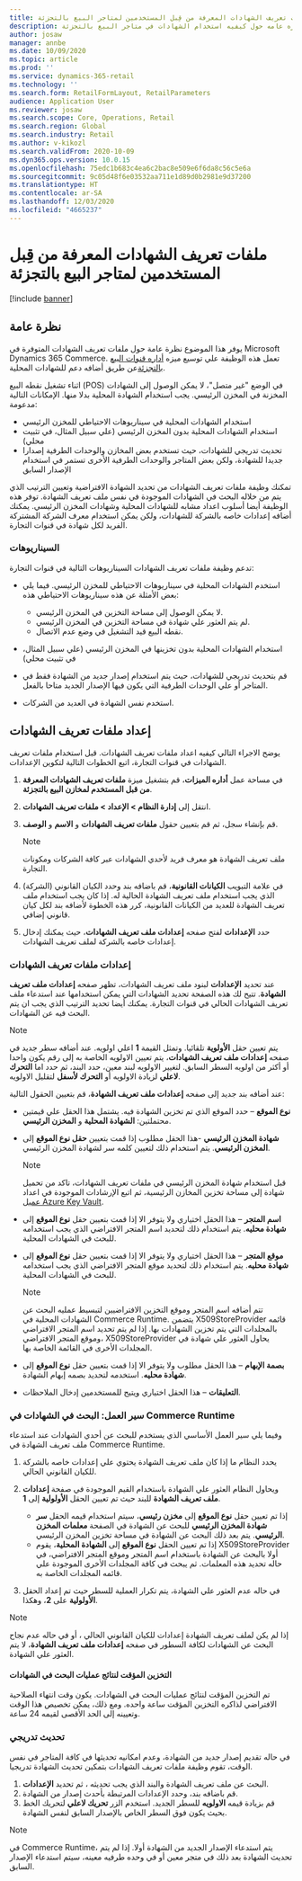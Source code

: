 ```yaml
---
title: ملفات تعريف الشهادات المعرفة من قِبل المستخدمين لمتاجر البيع بالتجزئة
description: يقدم هذا الموضوع نظره عامه حول كيفيه استخدام الشهادات في متاجر البيع بالتجزئة.
author: josaw
manager: annbe
ms.date: 10/09/2020
ms.topic: article
ms.prod: ''
ms.service: dynamics-365-retail
ms.technology: ''
ms.search.form: RetailFormLayout, RetailParameters
audience: Application User
ms.reviewer: josaw
ms.search.scope: Core, Operations, Retail
ms.search.region: Global
ms.search.industry: Retail
ms.author: v-kikozl
ms.search.validFrom: 2020-10-09
ms.dyn365.ops.version: 10.0.15
ms.openlocfilehash: 75edc1b683c4ea6c2bac8e509e6f6da8c56c5e6a
ms.sourcegitcommit: 9c05d48f6e03532aa711e1d89d0b2981e9d37200
ms.translationtype: HT
ms.contentlocale: ar-SA
ms.lasthandoff: 12/03/2020
ms.locfileid: "4665237"
---
```

# <a name="user-defined-certificate-profiles-for-retail-stores"></a>ملفات تعريف الشهادات المعرفة من قِبل المستخدمين لمتاجر البيع بالتجزئة

[!include [banner](../includes/banner.md)]


## <a name="overview"></a>نظرة عامة

يوفر هذا الموضوع نظرة عامة حول ملفات تعريف الشهادات المتوفرة في Microsoft Dynamics 365 Commerce. تعمل هذه الوظيفة علي توسيع ميزه [أداره قنوات البيع بالتجزئة](../dev-itpro/manage-secrets.md)عن طريق أضافه دعم للشهادات المحلية.

اثناء تشغيل نقطه البيع (POS) في الوضع "غير متصل"، لا يمكن الوصول إلى الشهادات المخزنة في المخزن الرئيسي. يجب استخدام الشهادة المحلية بدلا منها. الإمكانات التالية مدعومة:

- استخدام الشهادات المحلية في سيناريوهات الاحتياطي للمخزن الرئيسي
- استخدام الشهادات المحلية بدون المخزن الرئيسي (علي سبيل المثال، في تثبيت محلي)
- تحديث تدريجي للشهادات، حيث تستخدم بعض المخازن والوحدات الطرفية إصدارا جديدا للشهادة، ولكن بعض المتاجر والوحدات الطرفية الأخرى تستمر في استخدام الإصدار السابق

تمكنك وظيفة ملفات تعريف الشهادات من تحديد الشهادة الافتراضية وتعيين الترتيب الذي يتم من خلاله البحث في الشهادات الموجودة في نفس ملف تعريف الشهادة. توفر هذه الوظيفة أيضا أسلوب اعداد مشابه للشهادات المحلية وشهادات المخزن الرئيسي. يمكنك أضافه إعدادات خاصه بالشركة للشهادات، ولكن يمكن استخدام معرف الشركة المشتركة الفريد لكل شهادة في قنوات التجارة.

### <a name="scenarios"></a>السيناريوهات

تدعم وظيفة ملفات تعريف الشهادات السيناريوهات التالية في قنوات التجارة:

- استخدم الشهادات المحلية في سيناريوهات الاحتياطي للمخزن الرئيسي. فيما يلي بعض الأمثلة عن هذه سيناريوهات الاحتياطي هذه:

    - لا يمكن الوصول إلى مساحة التخزين في المخزن الرئيسي.
    - لم يتم العثور علي شهادة في مساحة التخزين في المخزن الرئيسي.
    - نقطه البيع قيد التشغيل في وضع عدم الاتصال.

- استخدام الشهادات المحلية بدون تخزينها في المخزن الرئيسي (علي سبيل المثال، في تثبيت محلي)
- قم بتحديث تدريجي للشهادات، حيث يتم استخدام إصدار جديد من الشهادة فقط في المتاجر أو علي الوحدات الطرفية التي يكون فيها الإصدار الجديد متاحا بالفعل.
- استخدم نفس الشهادة في العديد من الشركات.

## <a name="set-up-certificate-profiles"></a>إعداد ملفات تعريف الشهادات

يوضح الاجراء التالي كيفيه اعداد ملفات تعريف الشهادات. قبل استخدام ملفات تعريف الشهادات في قنوات التجارة، اتبع الخطوات التالية لتكوين الإعدادات.

1. في مساحة عمل **أداره الميزات**، قم بتشغيل ميزة **ملفات تعريف الشهادات المعرفة من قبل المستخدم لمخازن البيع بالتجزئة**.
2. انتقل إلى **إدارة النظام \> الإعداد \> ملفات تعريف الشهادات**.
3. قم بإنشاء سجل، ثم قم بتعيين حقول **ملفات تعريف الشهادات** و **الاسم** و **الوصف**.

    > [!NOTE]
    > ملف تعريف الشهادة هو معرف فريد لأحدي الشهادات عبر كافة الشركات ومكونات التجارة.

3. في علامة التبويب **الكيانات القانونية**، قم باضافه بند وحدد الكيان القانوني (الشركة) الذي يجب استخدام ملف تعريف الشهادة الحالية له. إذا كان يجب استخدام ملف تعريف الشهادة للعديد من الكيانات القانونية، كرر هذه الخطوة لأضافه بند لكل كيان قانوني إضافي.
4. حدد **الإعدادات** لفتح صفحه **إعدادات ملف تعريف الشهادات**، حيث يمكنك إدخال إعدادات خاصه بالشركة لملف تعريف الشهادات.

### <a name="certificate-profile-settings"></a>إعدادات ملفات تعريف الشهادات

عند تحديد **الإعدادات** لبنود ملف تعريف الشهادات، تظهر صفحه **إعدادات ملف تعريف الشهادة**. تتيح لك هذه الصفحة تحديد الشهادات التي يمكن استخدامها عند استدعاء ملف تعريف الشهادات الحالي في قنوات التجارة. يمكنك أيضا تحديد الترتيب الذي يجب ان يتم البحث فيه عن الشهادات.

> [!NOTE]
> يتم تعيين حقل **الأولوية** تلقائيا. وتمثل القيمة **1** اعلي اولويه. عند أضافه سطر جديد في صفحه **إعدادات ملف تعريف الشهادات**، يتم تعيين الاولويه الخاصة به إلى رقم يكون واحدا أو أكثر من اولويه السطر السابق. لتغيير الاولويه لبند معين، حدد البند، ثم حدد اما **التحرك لاعلي** لزيادة الاولويه أو **التحرك لأسفل** لتقليل الاولويه.

عند أضافه بند جديد إلى صفحه **إعدادات ملف تعريف الشهادة**، قم بتعيين الحقول التالية:

- **نوع الموقع** – حدد الموقع الذي تم تخزين الشهادة فيه. يشتمل هذا الحقل علي قيمتين محتملتين: **الشهادة المحلية** و **المخزن الرئيسي**.
- **شهادة المخزن الرئيسي** -هذا الحقل مطلوب إذا قمت بتعيين **حقل نوع الموقع** إلى **المخزن الرئيسي**. يتم استخدام ذلك لتعيين كلمه سر لشهادة المخزن الرئيسي.

    > [!NOTE]
    > قبل استخدام شهادة المخزن الرئيسي في ملفات تعريف الشهادات، تاكد من تحميل شهادة إلى مساحة تخزين المخازن الرئيسية، ثم اتبع الإرشادات الموجودة في اعداد [عميل Azure Key Vault](https://docs.microsoft.com/dynamics365/finance/localizations/setting-up-azure-key-vault-client).

- **اسم المتجر** – هذا الحقل اختياري ولا يتوفر الا إذا قمت بتعيين حقل **نوع الموقع** إلى **شهادة محليه**. يتم استخدام ذلك لتحديد اسم المتجر الافتراضي الذي يجب استخدامه للبحث في الشهادات المحلية.
- **موقع المتجر** – هذا الحقل اختياري ولا يتوفر الا إذا قمت بتعيين حقل **نوع الموقع** إلى **شهادة محليه**. يتم استخدام ذلك لتحديد موقع المتجر الافتراضي الذي يجب استخدامه للبحث في الشهادات المحلية.

    > [!NOTE]
    > تتم أضافه اسم المتجر وموقع التخزين الافتراضيين لتبسيط عمليه البحث عن الشهادات المحلية في Commerce Runtime. يتضمن X509StoreProvider قائمه بالمجلدات التي يتم تخزين الشهادات بها. إذا لم يتم تحديد اسم المتجر الافتراضي وموقع المتجر الافتراضي، X509StoreProvider يحاول العثور علي شهادة في المجلدات الأخرى في القائمة الخاصة بها.

- **بصمة الإبهام** – هذا الحقل مطلوب ولا يتوفر الا إذا قمت بتعيين حقل **نوع الموقع** إلى **شهادة محليه**. استخدمه لتحديد بصمه إبهام الشهادة.
- **التعليقات** – هذا الحقل اختياري ويتيح للمستخدمين إدخال الملاحظات.

### <a name="workflow-searching-certificates-in-the-commerce-runtime"></a>سير العمل: البحث في الشهادات في Commerce Runtime

وفيما يلي سير العمل الأساسي الذي يستخدم للبحث عن أحدي الشهادات عند استدعاء ملف تعريف الشهادة في Commerce Runtime.

1. يحدد النظام ما إذا كان ملف تعريف الشهادة يحتوي علي إعدادات خاصه بالشركة للكيان القانوني الحالي.
1. ويحاول النظام العثور علي الشهادة باستخدام القيم الموجودة في صفحة **إعدادات ملف تعريف الشهادة** للبند حيث تم تعيين الحقل **الأولولية**  إلى **1**.

    - إذا تم تعيين حقل **نوع الموقع** إلى **مخزن رئيسي**، سيتم استخدام قيمه الحقل **سر شهادة المخزن الرئيسي** للبحث عن الشهادة في الصفحة **معلمات المخزن الرئيسي**. يتم بعد ذلك البحث عن الشهادة في مساحة تخزين المخزن الرئيسي.
    - إذا تم تعيين الحقل **نوع الموقع** إلى **الشهادة المحلية**، يقوم X509StoreProvider أولا بالبحث عن الشهادة باستخدام اسم المتجر وموقع المتجر الافتراضي، في حاله تحديد هذه المعلمات. ثم يبحث في كافة المجلدات الأخرى الموجودة علي قائمه المجلدات الخاصة به.

1. في حاله عدم العثور علي الشهادة، يتم تكرار العملية للسطر حيث تم إعداد الحقل **الأولولية** على **2**، وهكذا.

> [!NOTE]
> إذا لم يكن لملف تعريف الشهادة إعدادات للكيان القانوني الحالي ، أو في حاله عدم نجاح البحث عن الشهادات لكافة السطور في صفحه **إعدادات ملف تعريف الشهادة**، لا يتم العثور علي الشهادة.

#### <a name="caching-the-results-of-certificate-searches"></a>التخزين المؤقت لنتائج عمليات البحث في الشهادات

تم التخزين المؤقت لنتائج عمليات البحث في الشهادات. يكون وقت انتهاء الصلاحية الافتراضي لذاكره التخزين المؤقت ساعة واحده. ومع ذلك، يمكن تخصيص هذا الوقت وتعيينه إلى الحد الأقصى لقيمه 24 ساعة.

### <a name="gradual-update"></a>تحديث تدريجي

في حاله تقديم إصدار جديد من الشهادة، وعدم امكانيه تحديثها في كافة المتاجر في نفس الوقت، تقوم وظيفة ملفات تعريف الشهادات بتمكين تحديث الشهادة تدريجيا.

1. البحث عن ملف تعريف الشهادة والبند الذي يجب تحديثه ، ثم تحديد **الإعدادات**.
1. قم باضافه بند، وحدد الإعدادات المرتبطة بأحدث إصدار من الشهادة.
1. قم بزيادة قيمه **الاولويه** للسطر الجديد. استخدم الزر **تحريك لاعلي** لتحريك الخط بحيث يكون فوق السطر الخاص بالإصدار السابق لنفس الشهادة.

> [!NOTE]
> في Commerce Runtime، يتم استدعاء الإصدار الجديد من الشهادة أولا. إذا لم يتم تحديث الشهادة بعد ذلك في متجر معين أو في وحده طرفيه معينه، سيتم استدعاء الإصدار السابق.
